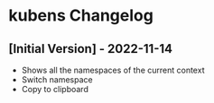 # kubens Changelog

## [Initial Version] - 2022-11-14

- Shows all the namespaces of the current context
- Switch namespace
- Copy to clipboard

